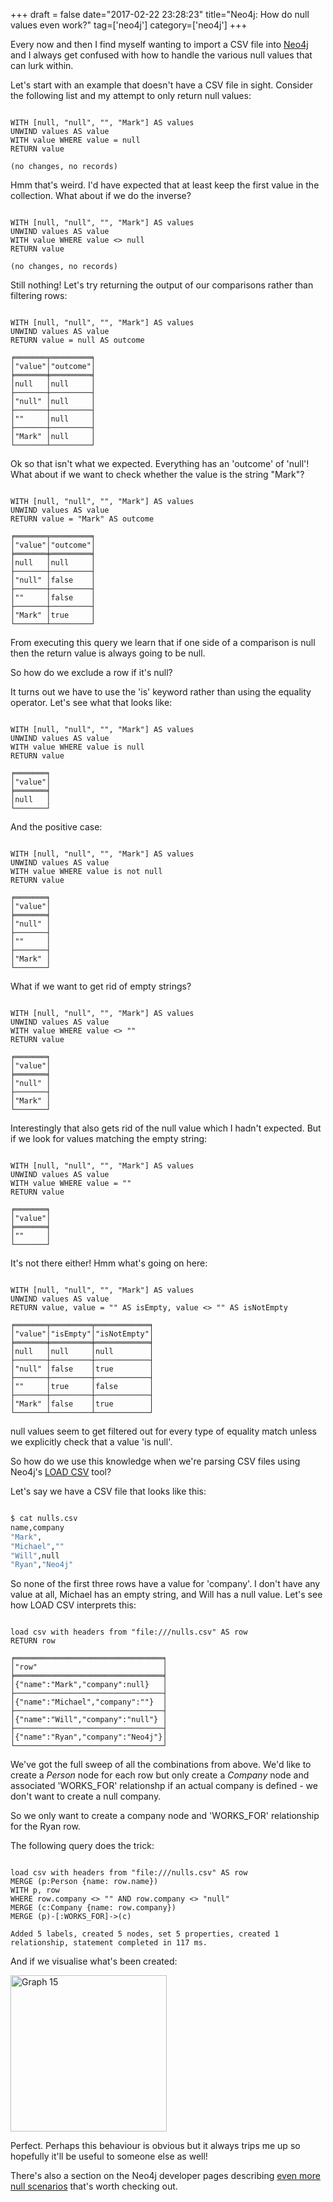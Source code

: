 +++
draft = false
date="2017-02-22 23:28:23"
title="Neo4j: How do null values even work?"
tag=['neo4j']
category=['neo4j']
+++

<p>
Every now and then I find myself wanting to import a CSV file into <a href="https://neo4j.com/developer/">Neo4j</a> and I always get confused with how to handle the various null values that can lurk within.
</p>


<p>
Let's start with an example that doesn't have a CSV file in sight. Consider the following list and my attempt to only return null values:
</p>



~~~cypher

WITH [null, "null", "", "Mark"] AS values
UNWIND values AS value
WITH value WHERE value = null
RETURN value

(no changes, no records)
~~~

<p>
Hmm that's weird. I'd have expected that at least keep the first value in the collection. What about if we do the inverse? 
</p>



~~~cypher

WITH [null, "null", "", "Mark"] AS values
UNWIND values AS value
WITH value WHERE value <> null
RETURN value

(no changes, no records)
~~~

<p>
Still nothing! Let's try returning the output of our comparisons rather than filtering rows:
</p>



~~~cypher

WITH [null, "null", "", "Mark"] AS values
UNWIND values AS value
RETURN value = null AS outcome

╒═══════╤═════════╕
│"value"│"outcome"│
╞═══════╪═════════╡
│null   │null     │
├───────┼─────────┤
│"null" │null     │
├───────┼─────────┤
│""     │null     │
├───────┼─────────┤
│"Mark" │null     │
└───────┴─────────┘
~~~

<p>
Ok so that isn't what we expected. Everything has an 'outcome' of 'null'! What about if we want to check whether the value is the string "Mark"?
</p>



~~~cypher

WITH [null, "null", "", "Mark"] AS values
UNWIND values AS value
RETURN value = "Mark" AS outcome

╒═══════╤═════════╕
│"value"│"outcome"│
╞═══════╪═════════╡
│null   │null     │
├───────┼─────────┤
│"null" │false    │
├───────┼─────────┤
│""     │false    │
├───────┼─────────┤
│"Mark" │true     │
└───────┴─────────┘
~~~

<p>
From executing this query we learn that if one side of a comparison is null then the return value is always going to be null.
</p>


<p>
So how do we exclude a row if it's null? 
</p>


<p>
It turns out we have to use the 'is' keyword rather than using the equality operator. Let's see what that looks like:
</p>



~~~cypher

WITH [null, "null", "", "Mark"] AS values
UNWIND values AS value
WITH value WHERE value is null
RETURN value

╒═══════╕
│"value"│
╞═══════╡
│null   │
└───────┘
~~~

<p>
And the positive case:
</p>



~~~cypher

WITH [null, "null", "", "Mark"] AS values
UNWIND values AS value
WITH value WHERE value is not null
RETURN value

╒═══════╕
│"value"│
╞═══════╡
│"null" │
├───────┤
│""     │
├───────┤
│"Mark" │
└───────┘
~~~

<p>
What if we want to get rid of empty strings? 
</p>



~~~cypher

WITH [null, "null", "", "Mark"] AS values
UNWIND values AS value
WITH value WHERE value <> ""
RETURN value

╒═══════╕
│"value"│
╞═══════╡
│"null" │
├───────┤
│"Mark" │
└───────┘
~~~

<p>
Interestingly that also gets rid of the null value which I hadn't expected. But if we look for values matching the empty string:
</p>



~~~cypher

WITH [null, "null", "", "Mark"] AS values
UNWIND values AS value
WITH value WHERE value = ""
RETURN value

╒═══════╕
│"value"│
╞═══════╡
│""     │
└───────┘
~~~

<p>It's not there either! Hmm what's going on here:</p>



~~~cypher

WITH [null, "null", "", "Mark"] AS values
UNWIND values AS value
RETURN value, value = "" AS isEmpty, value <> "" AS isNotEmpty

╒═══════╤═════════╤════════════╕
│"value"│"isEmpty"│"isNotEmpty"│
╞═══════╪═════════╪════════════╡
│null   │null     │null        │
├───────┼─────────┼────────────┤
│"null" │false    │true        │
├───────┼─────────┼────────────┤
│""     │true     │false       │
├───────┼─────────┼────────────┤
│"Mark" │false    │true        │
└───────┴─────────┴────────────┘
~~~

<p>
null values seem to get filtered out for every type of equality match unless we explicitly check that a value 'is null'. 
</p>


<p>So how do we use this knowledge when we're parsing CSV files using Neo4j's <a href="https://neo4j.com/developer/guide-import-csv/">LOAD CSV</a> tool?</p>


<p>
Let's say we have a CSV file that looks like this:
</p>



~~~bash

$ cat nulls.csv
name,company
"Mark",
"Michael",""
"Will",null
"Ryan","Neo4j"
~~~

<p>
So none of the first three rows have a value for 'company'. I don't have any value at all, Michael has an empty string, and Will has a null value. Let's see how LOAD CSV interprets this:
</p>



~~~cypher

load csv with headers from "file:///nulls.csv" AS row
RETURN row

╒═════════════════════════════════╕
│"row"                            │
╞═════════════════════════════════╡
│{"name":"Mark","company":null}   │
├─────────────────────────────────┤
│{"name":"Michael","company":""}  │
├─────────────────────────────────┤
│{"name":"Will","company":"null"} │
├─────────────────────────────────┤
│{"name":"Ryan","company":"Neo4j"}│
└─────────────────────────────────┘
~~~

<p>
We've got the full sweep of all the combinations from above. We'd like to create a <cite>Person</cite> node for each row but only create a <cite>Company</cite> node and associated 'WORKS_FOR' relationshp if an actual company is defined - we don't want to create a null company.</p>


<p>So we only want to create a company node and 'WORKS_FOR' relationship for the Ryan row.
</p>


<p>The following query does the trick:</p>



~~~cypher

load csv with headers from "file:///nulls.csv" AS row
MERGE (p:Person {name: row.name})
WITH p, row
WHERE row.company <> "" AND row.company <> "null"
MERGE (c:Company {name: row.company})
MERGE (p)-[:WORKS_FOR]->(c)

Added 5 labels, created 5 nodes, set 5 properties, created 1 relationship, statement completed in 117 ms.
~~~

<p>And if we visualise what's been created:</p>


<div>

<img src="{{<siteurl>}}/uploads/2017/02/graph-15.png" alt="Graph  15" title="Visualising the null graph" border="0" width="250"  />
</div>

<p>
Perfect. Perhaps this behaviour is obvious but it always trips me up so hopefully it'll be useful to someone else as well!
</p>


<p>
There's also a section on the Neo4j developer pages describing <a href="http://neo4j.com/docs/developer-manual/current/cypher/syntax/working-with-null/">even more null scenarios</a> that's worth checking out.
</p>

